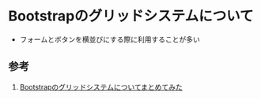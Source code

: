 # Bootstrapのグリッドシステムについて

- フォームとボタンを横並びにする際に利用することが多い



## 参考
1. [Bootstrapのグリッドシステムについてまとめてみた](https://qiita.com/akatsuki174/items/53b7367b04ed0b066bbf)